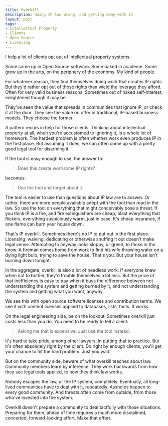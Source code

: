 ```yaml
---
title: Overkill
description: doing IP law wrong, and getting away with it
layout: post
tags:
- Intellectual Property
- Clients
- Open Source
- Licensing
---
```


I help a lot of clients opt out of intellectual property systems.

Some came up in Open Source software.
Some baked in academe.
Some grew up in the arts, on the periphery of the economy.
My kind of people.

For whatever reason, they find themselves doing work that creates IP rights.
But they'd rather opt out of those rights than wield the leverage they afford.
Often for very valid business reasons.
Sometimes out of naked self-interest, enlightened though it may be.

They've seen the value that spreads in communities that ignore IP,
or check it at the door.
They see the value on offer in traditional, IP-based business models.
They choose the former.

A pattern recurs in help for those clients.
Thinking about intellectual property at all,
when you're accustomed to ignoring it,
is a whole lot of homework.
The hardest problem is often whether work even produces IP in the first place.
But assuming it does, we can often come up with a pretty good legal tool for disarming it.

If the tool is easy enough to use, the answer to:

> Does this create worrisome IP rights?

becomes:

> Use the tool and forget about it.

The tool is easier to use than questions about IP law are to answer.
Or rather, there are more people available adept with the tool
than read in the law.
So use the tool on everything that might conceivably pose a threat.
If you think IP is a fire,
and fire extinguishers are cheap,
blast everything that flickers,
everything suspiciously warm, just in case.
It's cheap insurance, if one flame can burn your house down.

That's IP overkill.
Sometimes there's no IP to put out in the first place.
Licensing, waiving, dedicating or otherwise snuffing it out doesn't make legal sense.
Attempting to anyway looks sloppy, or green, to those in the know.
A fireman comes home from work
to find his wife throwing water on a dying light bulb,
trying to save the house.
That's you.
But your house isn't burning down tonight.

In the aggregate, overkill is also a lot of needless work.
If everyone knew when not to bother, they'd trouble themselves a lot less.
But the price of that inefficiency is easy to pay
when it buys the difference between
not understanding the system and getting burned by it,
and not understanding the system and getting what you want, anyway.

We see this with open source software licenses and contribution terms.
We see it with content licenses applied to databases, lists, facts.
It works.

On the legal engineering side, be on the lookout.
Sometimes overkill just costs less than you do.
You need to be ready to tell a client:

> Asking me that is expensive.  Just use the tool instead.

It's hard to take pride, among other lawyers, in putting that to practice.
But it's often absolutely right by the client.
Do right by enough clients, you'll get your chance to hit the hard problem.
Just you wait.

But on the community side, beware of what overkill teaches about law.
Community members learn by inference.
They work backwards from how they see legal tools applied, to how they think law works.

Nobody escapes the law, or the IP system, completely.
Eventually, all long-lived communities have to deal with it, repeatedly.
Assholes happen to every good community.
And threats often come from outside, from those who've invested _into_ the system.

Overkill doesn't prepare a community to deal tactfully with those situations.
Preparing for them, ahead of time requires a much more disciplined, concerted, forward-looking effort.
Make that effort.
